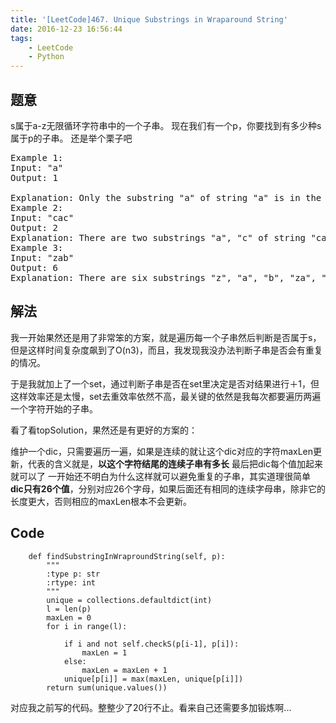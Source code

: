 ```yaml
---
title: '[LeetCode]467. Unique Substrings in Wraparound String'
date: 2016-12-23 16:56:44
tags:
    - LeetCode
    - Python
---
```

## 题意
s属于a-z无限循环字符串中的一个子串。
现在我们有一个p，你要找到有多少种s属于p的子串。
还是举个栗子吧
<pre>
Example 1:
Input: "a"
Output: 1

Explanation: Only the substring "a" of string "a" is in the string s.
Example 2:
Input: "cac"
Output: 2
Explanation: There are two substrings "a", "c" of string "cac" in the string s.
Example 3:
Input: "zab"
Output: 6
Explanation: There are six substrings "z", "a", "b", "za", "ab", "zab" of string "zab" in the string s.
</pre>

## 解法
我一开始果然还是用了非常笨的方案，就是遍历每一个子串然后判断是否属于s，但是这样时间复杂度飙到了O(n3)，而且，我发现我没办法判断子串是否会有重复的情况。

于是我就加上了一个set，通过判断子串是否在set里决定是否对结果进行＋1，但这样效率还是太慢，set去重效率依然不高，最关键的依然是我每次都要遍历两遍一个字符开始的子串。

看了看topSolution，果然还是有更好的方案的：

维护一个dic，只需要遍历一遍，如果是连续的就让这个dic对应的字符maxLen更新，代表的含义就是，**以这个字符结尾的连续子串有多长**
最后把dic每个值加起来就可以了
一开始还不明白为什么这样就可以避免重复的子串，其实道理很简单
**dic只有26个值**，分别对应26个字母，如果后面还有相同的连续字母串，除非它的长度更大，否则相应的maxLen根本不会更新。

## Code
```
    def findSubstringInWraproundString(self, p):
        """
        :type p: str
        :rtype: int
        """
        unique = collections.defaultdict(int)
        l = len(p)
        maxLen = 0
        for i in range(l):

            if i and not self.checkS(p[i-1], p[i]):
                maxLen = 1
            else:
                maxLen = maxLen + 1
            unique[p[i]] = max(maxLen, unique[p[i]])
        return sum(unique.values())

```
对应我之前写的代码。整整少了20行不止。看来自己还需要多加锻炼啊...
